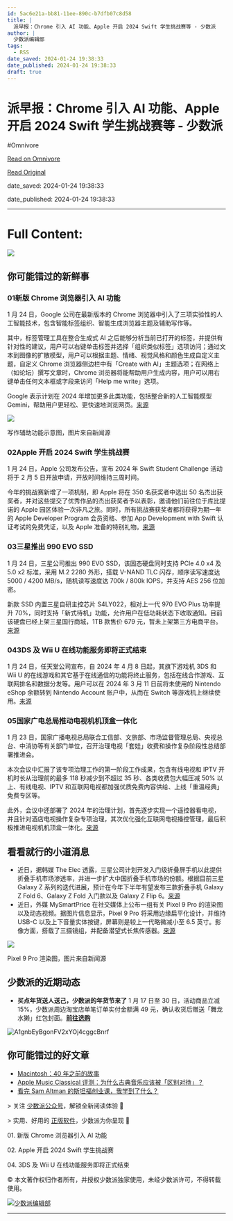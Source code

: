 ```yaml
---
id: 5ac6e21a-bb81-11ee-890c-b7dfb07c8d58
title: |
  派早报：Chrome 引入 AI 功能、Apple 开启 2024 Swift 学生挑战赛等 - 少数派
author: |
  少数派编辑部
tags:
  - RSS
date_saved: 2024-01-24 19:38:33
date_published: 2024-01-24 19:38:33
draft: true
---
```


# 派早报：Chrome 引入 AI 功能、Apple 开启 2024 Swift 学生挑战赛等 - 少数派
#Omnivore

[Read on Omnivore](https://omnivore.app/me/chrome-ai-apple-2024-swift-18d40b2bce9)

[Read Original](https://sspai.com/post/86068)

date_saved: 2024-01-24 19:38:33

date_published: 2024-01-24 19:38:33

--- 

# Full Content: 

![](https://proxy-prod.omnivore-image-cache.app/0x0,skRJV0L2rca1hI6rWq9v6jzmJISY09zXdGoAmh8wYB9s/https://cdn.sspai.com/25/01/2024/article/e6969058-9275-b955-ec2c-e072495ffd9a.jpg?imageMogr2/auto-orient/quality/95/thumbnail/!456x456r/gravity/Center/crop/456x456/interlace/1)

## 你可能错过的新鲜事

### 01新版 Chrome 浏览器引入 AI 功能

1 月 24 日，Google 公司在最新版本的 Chrome 浏览器中引入了三项实验性的人工智能技术，包含智能标签组织、智能生成浏览器主题及辅助写作等。

其中，标签管理工具在整合生成式 AI 之后能够分析当前已打开的标签，并提供有针对性的建议，用户可以右键单击标签并选择「组织类似标签」选项访问；通过文本到图像的扩散模型，用户可以根据主题、情绪、视觉风格和颜色生成自定义主题，自定义 Chrome 浏览器侧边栏中有「Create with AI」主题选项；在网络上（如论坛）撰写文章时，Chrome 浏览器将能帮助用户生成内容，用户可以用右键单击任何文本框或字段来访问「Help me write」选项。

Google 表示计划在 2024 年增加更多此类功能，包括整合新的人工智能模型 Gemini，帮助用户更轻松、更快速地浏览网页。[来源](https://sspai.com/link?target=https%3A%2F%2Fblog.google%2Fproducts%2Fchrome%2Fgoogle-chrome-generative-ai-features-january-2024%2F)

![](https://proxy-prod.omnivore-image-cache.app/0x0,s8uibn90SNHVy3QfVur3aOcmQSKRN0MFNqimz_jNSp1Q/https://cdn.sspai.com/2024/01/25/article/bdbdce3fda82b46ec2584ccf79d075c4?imageView2/2/w/1120/q/90/interlace/1/ignore-error/1)

写作辅助功能示意图，图片来自新闻源

### 02Apple 开启 2024 Swift 学生挑战赛

1 月 24 日，Apple 公司发布公告，宣布 2024 年 Swift Student Challenge 活动将于 2 月 5 日开放申请，开放时间维持三周时间。

今年的挑战赛新增了一项机制，即 Apple 将在 350 名获奖者中选出 50 名杰出获奖者，并对这些提交了优秀作品的杰出获奖者予以表彰，邀请他们前往位于库比提诺的 Apple 园区体验一次非凡之旅。同时，所有挑战赛获奖者都将获得为期一年的 Apple Developer Program 会员资格、参加 App Development with Swift 认证考试的免费凭证，以及 Apple 准备的特别礼物。[来源](https://www.ithome.com/0/746/880.htm)

### 03三星推出 990 EVO SSD

1 月 24 日，三星公司推出 990 EVO SSD，该固态硬盘同时支持 PCIe 4.0 x4 及 5.0 x2 标准，采用 M.2 2280 外形，搭载 V-NAND TLC 闪存，顺序读写速度达 5000 / 4200 MB/s，随机读写速度达 700k / 800k IOPS，并支持 AES 256 位加密。

新款 SSD 内置三星自研主控芯片 S4LY022，相对上一代 970 EVO Plus 功率提升 70%，同时支持「新式待机」功能，允许用户在低功耗状态下收取通知。目前该硬盘已经上架三星国行商城，1TB 款售价 679 元，暂未上架第三方电商平台。[来源](https://www.ithome.com/0/746/885.htm)

### 043DS 及 Wii U 在线功能服务即将正式结束

1 月 24 日，任天堂公司宣布，自 2024 年 4 月 8 日起，其旗下游戏机 3DS 和 Wii U 的在线游戏和其它基于在线通信的功能将终止服务，包括在线合作游戏、互联网排名和数据分发等。用户可以在 2024 年 3 月 11 日前将未使用的 Nintendo eShop 余额转到 Nintendo Account 账户中，从而在 Switch 等游戏机上继续使用。[来源](https://m.ithome.com/html/746917.htm)

### 05国家广电总局推动电视机机顶盒一体化

1 月 23 日，国家广播电视总局联合工信部、文旅部、市场监督管理总局、央视总台、中消协等有关部门单位，召开治理电视「套娃」收费和操作复杂阶段性总结部署推进会。

本次会议中汇报了该专项治理工作的第一阶段工作成果，包含有线电视和 IPTV 开机时长从治理前的最多 118 秒减少到不超过 35 秒、各类收费包大幅压减 50% 以上、有线电视、IPTV 和互联网电视都加强优质免费内容供给、上线「重温经典」免费专区等。

此外，会议中还部署了 2024 年的治理计划，首先逐步实现一个遥控器看电视，并且针对酒店电视操作复杂专项治理，其次优化强化互联网电视播控管理，最后积极推进电视机机顶盒一体化。[来源](https://sspai.com/link?target=https%3A%2F%2Ftv.cctv.com%2F2024%2F01%2F23%2FVIDE9wj9BzvZDEIIqEL8GPmq240123.shtml)

## 看看就行的小道消息

* 近日，据韩媒 The Elec 透露，三星公司计划开发入门级折叠屏手机以此提供折叠手机市场渗透率，并进一步扩大中国折叠手机市场的份额。根据目前三星 Galaxy Z 系列的迭代进展，预计在今年下半年有望发布三款折叠手机 Galaxy Z Fold 6、Galaxy Z Fold 入门款以及 Galaxy Z Flip 6。[来源](https://sspai.com/link?target=https%3A%2F%2Fwww.thelec.kr%2Fnews%2FarticleView.html%3Fidxno%3D25482)
* 近日，外媒 MySmartPrice 在社交媒体上公布一组有关 Pixel 9 Pro 的渲染图以及动态视频。据图片信息显示，Pixel 9 Pro 将采用边缘扁平化设计，并维持 USB-C 以及上下音量实体按键，屏幕则是较上一代略微减小至 6.5 英寸。影像方面，搭载了三摄镜组，并配备潜望式长焦传感器。[来源](https://sspai.com/link?target=https%3A%2F%2Fx.com%2Fmysmartprice%2Fstatus%2F1749859358152982886%3Fs%3D46%26t%3D2qq0%5FykaA6mJLI%5FPVRWo7A)

![](https://proxy-prod.omnivore-image-cache.app/0x0,so9eDqFmtUanstWSCqXhW_94qKfNuksuk2noE4SsG2h4/https://cdn.sspai.com/2024/01/25/article/86c2eaba5e6bd7235f3ff371497f43e2?imageView2/2/w/1120/q/90/interlace/1/ignore-error/1)

Pixel 9 Pro 渲染图，图片来自新闻源

## 少数派的近期动态

* **买点年货送人送己，少数派的年货节来了** 1 月 17 日至 30 日，活动商品立减 15%，少数派周边淘宝店单笔订单实付金额满 49 元，确认收货后赠送「舞龙水獭」红包封面。[**前往选购**](https://sspai.com/post/85933)

![A1gnbEyBgonFV2xYOj4cggcBnrf](https://proxy-prod.omnivore-image-cache.app/0x0,sMCqjsyDPBY3UOtO98FgZSJPbb-jHw7xewnGio8w6pVw/https://cdn.sspai.com/editor/u_/cmnud8tb34tcfivt1es0?imageView2/2/w/1120/q/90/interlace/1/ignore-error/1)

## 你可能错过的好文章

* [Macintosh：40 年之前的故事](https://sspai.com/post/73310)
* [Apple Music Classical 评测：为什么古典音乐应该被「区别对待」？](https://sspai.com/post/79079)
* [看完 Sam Altman 的斯坦福创业课，我学到了什么？](https://sspai.com/post/84988)

\> 关注 [少数派公众号](https://sspai.com/s/J71e)，解锁全新阅读体验 📰

\> 实用、好用的 [正版软件](https://sspai.com/mall)，少数派为你呈现 🚀

01\. 新版 Chrome 浏览器引入 AI 功能

02\. Apple 开启 2024 Swift 学生挑战赛

04\. 3DS 及 Wii U 在线功能服务即将正式结束

© 本文著作权归作者所有，并授权少数派独家使用，未经少数派许可，不得转载使用。

[![少数派编辑部](https://proxy-prod.omnivore-image-cache.app/0x0,sV6aAoFQnNwOyMN71Db5E-0pEHa0VchzwYBgmlo17Zos/https://cdn.sspai.com/article/620926da-cd5f-5853-7961-de06067f507f.jpeg?imageMogr2/auto-orient/quality/95/thumbnail/!84x84r/gravity/Center/crop/84x84/interlace/1)](https://sspai.com/u/ee0vj778/updates)

---

